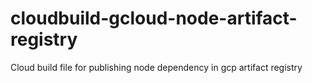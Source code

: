 # cloudbuild-gcloud-node-artifact-registry
Cloud build file for publishing node dependency in gcp artifact registry
